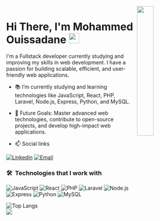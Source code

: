 <img align="right" src="https://raw.githubusercontent.com/mohammedouissadane/mohammedouissadane/main/github-profile.png" width="30%">
<h1>
  Hi There, I'm Mohammed Ouissadane 
  <img src="https://media.giphy.com/media/hvRJCLFzcasrR4ia7z/giphy.gif" width="28">
</h1>
<p>
I'm a Fullstack developer currently studying and improving my skills in web development. I have a passion for building scalable, efficient, and user-friendly web applications.
</p>

- 📚 I’m currently studying and learning technologies like JavaScript, React, PHP, Laravel, Node.js, Express, Python, and MySQL.
- 🎯 Future Goals: Master advanced web technologies, contribute to open-source projects, and develop high-impact web applications.

- 📫 Social links
<p>
<a href="https://www.linkedin.com/in/mohammed-ouissadane-39278a2a6?utm_source=share&utm_campaign=share_via&utm_content=profile&utm_medium=android_app"><img src="https://img.shields.io/badge/-Linkedin-0072b1?style=flat&logo=linkedin&logoColor=white" alt="Linkedin"></a>
<a href="mailto:mohammedouissadane@gmail.com"><img src="https://img.shields.io/badge/-Email-D14836?style=flat&logo=gmail&logoColor=white" alt="Email"></a>

</p>

### 🛠 &nbsp;Technologies that I work with
![JavaScript](https://img.shields.io/badge/-JavaScript-000000?style=flat&logo=javascript)
![React](https://img.shields.io/badge/-React-000000?style=flat&logo=react)
![PHP](https://img.shields.io/badge/-PHP-000000?style=flat&logo=php)
![Laravel](https://img.shields.io/badge/-Laravel-000000?style=flat&logo=laravel)
![Node.js](https://img.shields.io/badge/-Node.js-000000?style=flat&logo=node.js)
![Express](https://img.shields.io/badge/-Express-000000?style=flat&logo=express)
![Python](https://img.shields.io/badge/-Python-000000?style=flat&logo=python)
![MySQL](https://img.shields.io/badge/-MySQL-000000?style=flat&logo=mysql)

![Top Langs](https://github-readme-stats.vercel.app/api/top-langs/?username=mohamedelkashef15&layout=compact)
<br>
<a href="https://komarev.com/ghpvc/?username=medouissadane&style=for-the-badge">
    <img src="https://komarev.com/ghpvc/?username=medouissadane&style=for-the-badge">
</a>
